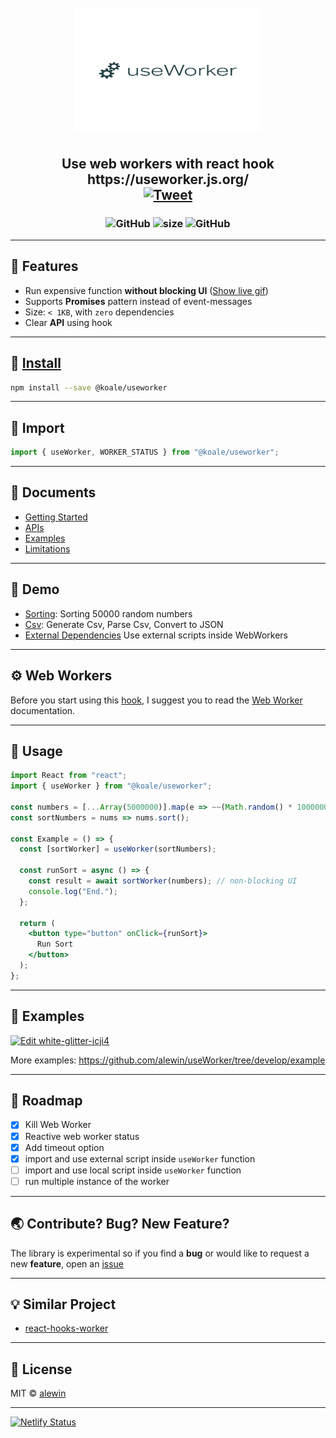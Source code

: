 <h1 align="center">
  <br>
   <img height="200px" width="300px" src="logo.png" alt="useWorker" title="useWorker() Use web workers with react hook" />
  <br>
</h1>

<h2 align="center">
  Use web workers with react hook
  <br />
  https://useworker.js.org/
      <a href="https://twitter.com/intent/tweet?text=useWorker - Use web workers with react hooks&url=https://github.com/alewin/useWorker&via=alessiokoci&hashtags=react,useworker,hooks,javascript">
<br />
    <img alt="Tweet" src="https://img.shields.io/twitter/url/http/shields.io.svg?style=social" />
  </a>
</h2>

<h3 align="center">
  <img alt="GitHub" src="https://img.shields.io/npm/dm/@koale/useworker" />
  <img alt="size" src="https://img.shields.io/bundlephobia/minzip/@koale/useworker/2.0.6" />
  <img alt="GitHub" src="https://img.shields.io/npm/l/@koale/useworker" />
</h3>

---

## 🎨 Features

- Run expensive function **without blocking UI** ([Show live gif](https://github.com/alewin/useWorker/issues/2))
- Supports **Promises** pattern instead of event-messages
- Size: `< 1KB`, with `zero` dependencies
- Clear **API** using hook

---

## 💾 [Install](https://www.npmjs.com/package/@koale/useworker)

```bash
npm install --save @koale/useworker
```

---

## 🔨 Import

```jsx
import { useWorker, WORKER_STATUS } from "@koale/useworker";
```

---

## 📙 Documents

* [Getting Started](https://useworker.netlify.com/docs/introduction/)
* [APIs](https://useworker.netlify.com/docs/api-useworker)
* [Examples](https://useworker.netlify.com/docs/examples/examples-sort)
* [Limitations](https://useworker.netlify.com/docs/limitations)

---

## 🍞 Demo

* [Sorting](https://icji4.csb.app/sorting): Sorting 50000 random numbers
* [Csv](https://icji4.csb.app/csv): Generate Csv, Parse Csv, Convert to JSON 
* [External Dependencies](https://icji4.csb.app/external) Use external scripts inside WebWorkers


---

## ⚙ Web Workers

Before you start using this [hook](https://www.npmjs.com/package/@koale/useworker), I suggest you to read the [Web Worker](https://developer.mozilla.org/en-US/docs/Web/API/Web_Workers_API/Using_web_workers) documentation.

---

## 🐾 Usage

```jsx
import React from "react";
import { useWorker } from "@koale/useworker";

const numbers = [...Array(5000000)].map(e => ~~(Math.random() * 1000000));
const sortNumbers = nums => nums.sort();

const Example = () => {
  const [sortWorker] = useWorker(sortNumbers);

  const runSort = async () => {
    const result = await sortWorker(numbers); // non-blocking UI
    console.log("End.");
  };

  return (
    <button type="button" onClick={runSort}>
      Run Sort
    </button>
  );
};

```

---

## 🐾 Examples

[![Edit white-glitter-icji4](https://codesandbox.io/static/img/play-codesandbox.svg)](https://codesandbox.io/s/white-glitter-icji4?fontsize=14&hidenavigation=1&theme=dark)

More examples: https://github.com/alewin/useWorker/tree/develop/example

---

## 🔧 Roadmap

- [x] Kill Web Worker
- [x] Reactive web worker status
- [x] Add timeout option
- [x] import and use external script inside `useWorker` function
- [ ] import and use local script inside `useWorker` function
- [ ] run multiple instance of the worker

---

## 🌏 Contribute? Bug? New Feature?

The library is experimental so if you find a **bug** or would like to request a new **feature**, open an [issue](https://github.com/alewin/useWorker/issues/new)

---

## 💡 Similar Project

* [react-hooks-worker](https://github.com/dai-shi/react-hooks-worker)

---

## 📜 License

MIT © [alewin](https://github.com/alewin)

---


[![Netlify Status](https://api.netlify.com/api/v1/badges/833cd6b2-6e74-47f0-aa85-5f14aea8ea35/deploy-status)](https://app.netlify.com/sites/useworker/deploys)
